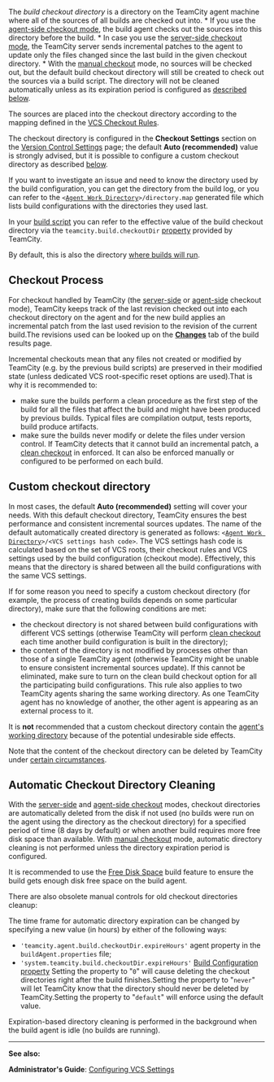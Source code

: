 [//]: # (title: Build Checkout Directory)
[//]: # (auxiliary-id: Build Checkout Directory)

<tag-list of="chapter" mode="tree" depth="4"/>


The _build checkout directory_ is a directory on the TeamCity agent machine where all of the sources of all builds are checked out into.
    * If you use the [agent-side checkout mode](vcs-checkout-mode.md#agent-checkout), the build agent checks out the sources into this directory before the build.
    * In case you use the [server-side checkout mode](vcs-checkout-mode.md#server-checkout), the TeamCity server sends incremental patches to the agent to update only the files changed since the last build in the given checkout directory.
    * With the [manual checkout](vcs-checkout-mode.md#do-not-checkout-files-automatically) mode, no sources will be checked out, but the default build checkout directory will still be created to check out the sources via a build script. The directory will not be cleaned automatically unless as its expiration period is configured as [described below](#Automatic+Checkout+Directory+Cleaning).

The sources are placed into the checkout directory according to the mapping defined in the [VCS Checkout Rules](vcs-checkout-rules.md).

The checkout directory is configured in the __Checkout Settings__ section on the [Version Control Settings](configuring-vcs-triggers.md) page; the default __Auto (recommended)__ value is strongly advised, but it is possible to configure a custom checkout directory as described [below](#Custom+checkout+directory).

If you want to investigate an issue and need to know the directory used by the build configuration, you can get the directory from the build log, or you can refer to the `<`[`Agent Work Directory`](agent-work-directory.md)`>/directory.map` generated file which lists build configurations with the directories they used last.

In your [build script](build-script-interaction-with-teamcity.md) you can refer to the effective value of the build checkout directory via the `teamcity.build.checkoutDir` [property](configuring-build-parameters.md) provided by TeamCity.

 By default, this is also the directory [where builds will run](build-working-directory.md).

## Checkout Process

For checkout handled by TeamCity (the [server-side](vcs-checkout-mode.md#server-checkout) or [agent-side](vcs-checkout-mode.md#agent-checkout) checkout mode), TeamCity keeps track of the last revision checked out into each checkout directory on the agent and for the new build applies an incremental patch from the last used revision to the revision of the current build.The revisions used can be looked up on the __[Changes](working-with-build-results.md#Changes)__ tab of the build results page.

Incremental checkouts mean that any files not created or modified by TeamCity (e.g. by the previous build scripts) are preserved in their modified state (unless dedicated VCS root\-specific reset options are used).That is why it is recommended to:
* make sure the builds perform a clean procedure as the first step of the build for all the files that affect the build and might have been produced by previous builds. Typical files are compilation output, tests reports, build produce artifacts.
* make sure the builds never modify or delete the files under version control.
If TeamCity detects that it cannot build an incremental patch, a [clean checkout](clean-checkout.md) in enforced. It can also be enforced manually or configured to be performed on each build.

## Custom checkout directory

In most cases, the default __Auto (recommended)__ setting will cover your needs. With this default checkout directory, TeamCity ensures the best performance and consistent incremental sources updates. The name of the default automatically created directory is generated as follows: `<`[`Agent Work Directory`](agent-work-directory.md)`>/<VCS settings hash code>`. The VCS settings hash code is calculated based on the set of VCS roots, their checkout rules and VCS settings used by the build configuration (checkout mode). Effectively, this means that the directory is shared between all the build configurations with the same VCS settings.

If for some reason you need to specify a custom checkout directory (for example, the process of creating builds depends on some particular directory), make sure that the following conditions are met:
* the checkout directory is not shared between build configurations with different VCS settings (otherwise TeamCity will perform [clean checkout](clean-checkout.md) each time another build configuration is built in the directory);
* the content of the directory is not modified by processes other than those of a single TeamCity agent (otherwise TeamCity might be unable to ensure consistent incremental sources update). If this cannot be eliminated, make sure to turn on the clean build checkout option for all the participating build configurations. This rule also applies to two TeamCity agents sharing the same working directory. As one TeamCity agent has no knowledge of another, the other agent is appearing as an external process to it.

<warning>

It is __not__ recommended that a custom checkout directory contain the [agent's working directory](build-working-directory.md) because of the potential undesirable side effects.
</warning>

 Note that the content of the checkout directory can be deleted by TeamCity under [certain circumstances](clean-checkout.md#Automatic+Clean+Checkout).

## Automatic Checkout Directory Cleaning

With the [server-side](vcs-checkout-mode.md#server-checkout) and [agent-side checkout](vcs-checkout-mode.md#agent-checkout) modes, checkout directories are automatically deleted from the disk if not used (no builds were run on the agent using the directory as the checkout directory) for a specified period of time (8 days by default) or when another build requires more free disk space than available. With [manual checkout](vcs-checkout-mode.md#do-not-checkout-files-automatically) mode, automatic directory cleaning is not performed unless the directory expiration period is configured.

It is recommended to use the [Free Disk Space](free-disk-space.md) build feature to ensure the build gets enough disk free space on the build agent.


[//]: # (Internal note. Do not delete. "Build Checkout Directoryd30e211.txt")    




There are also obsolete manual controls for old checkout directories cleanup:

The time frame for automatic directory expiration can be changed by specifying a new value (in hours) by either of the following ways:
* `'teamcity.agent.build.checkoutDir.expireHours'` agent property in the `buildAgent.properties` file;
* `'system.teamcity.build.checkoutDir.expireHours'` [Build Configuration property](configuring-build-parameters.md)
Setting the property to "`0`" will cause deleting the checkout directories right after the build finishes.Setting the property to "`never`" will let TeamCity know that the directory should never be deleted by TeamCity.Setting the property to "`default`" will enforce using the default value.

Expiration\-based directory cleaning is performed in the background when the build agent is idle (no builds are running).





 __  __

__See also:__

__Administrator's Guide__: [Configuring VCS Settings](configuring-vcs-settings.md) 